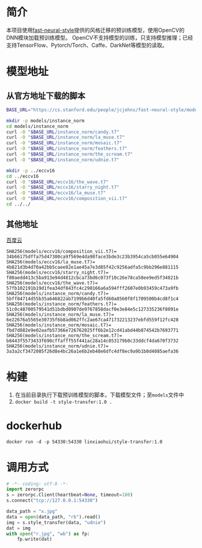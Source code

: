 # 简介

本项目使用[fast-neural-style](https://github.com/jcjohnson/fast-neural-style)提供的风格迁移的预训练模型，使用OpenCV的DNN模块加载预训练模型。 OpenCV不支持模型的训练，只支持模型推理；已经支持TensorFlow、Pytorch/Torch、Caffe、DarkNet等模型的读取。

# 模型地址

## 从官方地址下载的脚本
```bash
BASE_URL="https://cs.stanford.edu/people/jcjohns/fast-neural-style/models/"

mkdir -p models/instance_norm
cd models/instance_norm
curl -O "$BASE_URL/instance_norm/candy.t7"
curl -O "$BASE_URL/instance_norm/la_muse.t7"
curl -O "$BASE_URL/instance_norm/mosaic.t7"
curl -O "$BASE_URL/instance_norm/feathers.t7"
curl -O "$BASE_URL/instance_norm/the_scream.t7"
curl -O "$BASE_URL/instance_norm/udnie.t7"

mkdir -p ../eccv16
cd ../eccv16
curl -O "$BASE_URL/eccv16/the_wave.t7"
curl -O "$BASE_URL/eccv16/starry_night.t7"
curl -O "$BASE_URL/eccv16/la_muse.t7"
curl -O "$BASE_URL/eccv16/composition_vii.t7"
cd ../../
```

## 其他地址
[百度云]()
```
SHA256(models/eccv16/composition_vii.t7)= 34b66175dffa75d47300ca9f569e4da98face3bde3c23b3954ca5cb055e64904
SHA256(models/eccv16/la_muse.t7)= 4b821d3b4d70a42bb5caee82e1ae45a7e3d85f42c9256adfa5c9bb296e881115
SHA256(models/eccv16/starry_night.t7)= f80aedd413c5ba913e94d4812cbca73bd6c073f10c26e78ca58ee9ed5f34821b
SHA256(models/eccv16/the_wave.t7)= 57fb102191b19d1fea34df843fc4c290166a6a594fff2607e0b93459c473a9fb
SHA256(models/instance_norm/candy.t7)= 5bff84714d55b35a646822ab7199b6d40fa5fd60a8560f8f1709500b4cd8f1c4
SHA256(models/instance_norm/feathers.t7)= 51c0c48700579541d51bdbd0907de9767858dacf0e3e84e5c127335236f8091e
SHA256(models/instance_norm/la_muse.t7)= 6e22676a5565e30735f6b8ad062ffc2ae67ca471732213237ebfd559f12fc428
SHA256(models/instance_norm/mosaic.t7)= fbd7d882e9e02aafb57366e726762025ff6b2e12cd41abd44b874542b7693771
SHA256(models/instance_norm/the_scream.t7)= b8443f5573433f690cffafff55f441ac28a14c053179b0c33ddcf4da670f3732
SHA256(models/instance_norm/udnie.t7)= 3a3a2cf3472085f26d8e4bc26a1e6b2eb48e6dfc4df8ec9a9b1b0d4085aefa36
```

# 构建
   1. 在当前目录执行下载预训练模型的脚本，下载模型文件；至`models`文件中
   2. `docker build -t style-transfer:1.0 .`

# dockerhub
   `docker run -d -p 54330:54330 linxiaohui/style-transfer:1.0`

# 调用方式

```python
# -*- coding: utf-8 -*-
import zerorpc
s = zerorpc.Client(heartbeat=None, timeout=180)
s.connect("tcp://127.0.0.1:54330")

data_path = "x.jpg"
data = open(data_path, "rb").read()
img = s.style_transfer(data, "udnie")
dat = img
with open("r.jpg", "wb") as fp:
    fp.write(dat)
```
